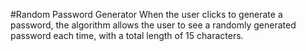 #Random Password Generator
When the user clicks to generate a password, the algorithm allows the user to see a randomly generated password each time, with a total length of 15 characters.
